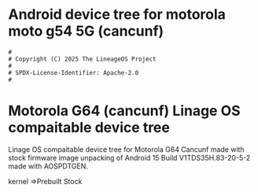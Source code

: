# Android device tree for motorola moto g54 5G (cancunf)

```
#
# Copyright (C) 2025 The LineageOS Project
#
# SPDX-License-Identifier: Apache-2.0
#
```


# Motorola G64 (cancunf) Linage OS compaitable device tree
Linage OS compaitable device tree for Motorola G64 Cancunf made with stock firmware image unpacking of Android 15 Build V1TDS35H.83-20-5-2 made with AOSPDTGEN.

kernel =>Prebuilt Stock
